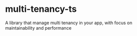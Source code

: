 # multi-tenancy-ts
A library that manage multi tenancy in your app, with focus on maintainability and performance
